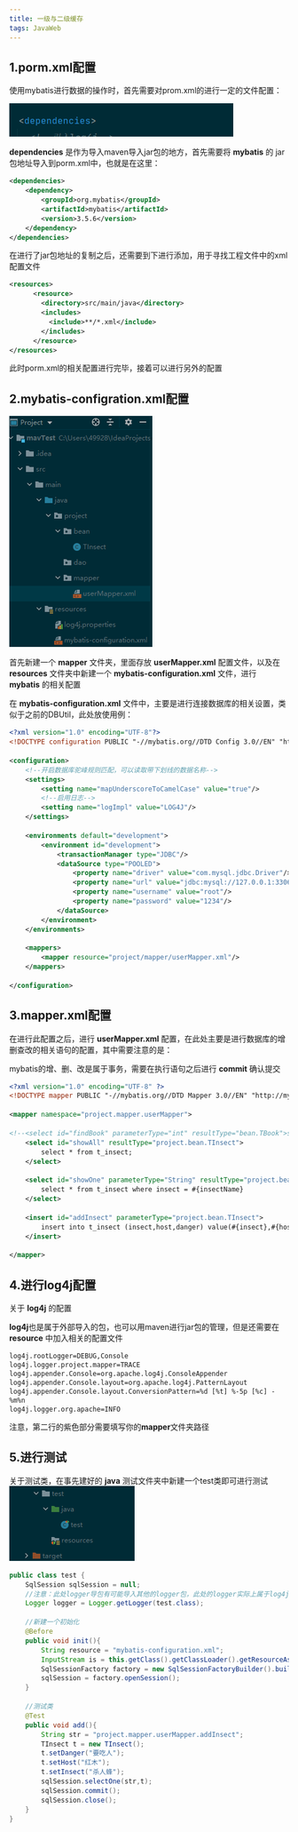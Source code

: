 ```yaml
---
title: 一级与二级缓存
tags: JavaWeb
---
```


## 1.porm.xml配置

使用mybatis进行数据的操作时，首先需要对prom.xml的进行一定的文件配置：

![image-20201028153841214](picture/../../picture/image-20201028153841214.png)

**dependencies** 是作为导入maven导入jar包的地方，首先需要将 **mybatis** 的 jar包地址导入到porm.xml中，也就是在这里：

```xml
<dependencies>
	<dependency>
      	<groupId>org.mybatis</groupId>
      	<artifactId>mybatis</artifactId>
      	<version>3.5.6</version>
	</dependency>
</dependencies>
```

在进行了jar包地址的复制之后，还需要到<build>下进行添加，用于寻找工程文件中的xml配置文件

```xml
<resources>
      <resource>
        <directory>src/main/java</directory>
        <includes>
          <include>**/*.xml</include>
        </includes>
      </resource>
</resources>
```

此时porm.xml的相关配置进行完毕，接着可以进行另外的配置

## 2.mybatis-configration.xml配置

![image-20201028154422387](picture/../../picture/image-20201028154422387.png)

首先新建一个 **mapper** 文件夹，里面存放 **userMapper.xml** 配置文件，以及在 **resources** 文件夹中新建一个 **mybatis-configuration.xml** 文件，进行 **mybatis** 的相关配置

在 **mybatis-configuration.xml** 文件中，主要是进行连接数据库的相关设置，类似于之前的DBUtil，此处放使用例：

```xml
<?xml version="1.0" encoding="UTF-8"?>
<!DOCTYPE configuration PUBLIC "-//mybatis.org//DTD Config 3.0//EN" "http://mybatis.org/dtd/mybatis-3-config.dtd">

<configuration>
    <!--开启数据库驼峰规则匹配，可以读取带下划线的数据名称-->
    <settings>
        <setting name="mapUnderscoreToCamelCase" value="true"/>
        <!--启用日志-->
        <setting name="logImpl" value="LOG4J"/>
    </settings>
    
    <environments default="development">
        <environment id="development">
            <transactionManager type="JDBC"/>
            <dataSource type="POOLED">
                <property name="driver" value="com.mysql.jdbc.Driver"/>
                <property name="url" value="jdbc:mysql://127.0.0.1:3306/mybase?useUnicode=true&amp;characterEncoding=UTF8&amp;useSSL=false&amp;serverTimezone=UTC"/>
                <property name="username" value="root"/>
                <property name="password" value="1234"/>
            </dataSource>
        </environment>
    </environments>

    <mappers>
        <mapper resource="project/mapper/userMapper.xml"/>
    </mappers>

</configuration>
```

## 3.mapper.xml配置

在进行此配置之后，进行 **userMapper.xml** 配置，在此处主要是进行数据库的增删查改的相关语句的配置，其中需要注意的是：

mybatis的增、删、改是属于事务，需要在执行语句之后进行 **commit** 确认提交

```xml
<?xml version="1.0" encoding="UTF-8" ?>
<!DOCTYPE mapper PUBLIC "-//mybatis.org//DTD Mapper 3.0//EN" "http://mybatis.org/dtd/mybatis-3-mapper.dtd">

<mapper namespace="project.mapper.userMapper">

<!--<select id="findBook" parameterType="int" resultType="bean.TBook">select * from t_book where pk_id =#{id}</select>-->
    <select id="showAll" resultType="project.bean.TInsect">
        select * from t_insect;
    </select>

    <select id="showOne" parameterType="String" resultType="project.bean.TInsect">
        select * from t_insect where insect = #{insectName}
    </select>

    <insert id="addInsect" parameterType="project.bean.TInsect">
        insert into t_insect (insect,host,danger) value(#{insect},#{host},#{danger})
    </insert>

</mapper>
```

## 4.进行log4j配置

关于 **log4j** 的配置

**log4j**也是属于外部导入的包，也可以用maven进行jar包的管理，但是还需要在 **resource** 中加入相关的配置文件

```properties
log4j.rootLogger=DEBUG,Console
log4j.logger.project.mapper=TRACE 
log4j.appender.Console=org.apache.log4j.ConsoleAppender
log4j.appender.Console.layout=org.apache.log4j.PatternLayout
log4j.appender.Console.layout.ConversionPattern=%d [%t] %-5p [%c] - %m%n
log4j.logger.org.apache=INFO
```

注意，第二行的紫色部分需要填写你的**mapper**文件夹路径

## 5.进行测试

关于测试类，在事先建好的 **java** 测试文件夹中新建一个test类即可进行测试
![image-20201028154422387](picture/../../picture/image-20201028155250490.png)


```java
public class test {
    SqlSession sqlSession = null;
    //注意：此处logger导包有可能导入其他的logger包，此处的logger实际上属于log4j
    Logger logger = Logger.getLogger(test.class);
    
    //新建一个初始化
    @Before
    public void init(){
        String resource = "mybatis-configuration.xml";
        InputStream is = this.getClass().getClassLoader().getResourceAsStream(resource);
        SqlSessionFactory factory = new SqlSessionFactoryBuilder().build(is);
        sqlSession = factory.openSession();
    }

    //测试类
    @Test
    public void add(){
        String str = "project.mapper.userMapper.addInsect";
        TInsect t = new TInsect();
        t.setDanger("要吃人");
        t.setHost("红木");
        t.setInsect("杀人蜂");
        sqlSession.selectOne(str,t);
        sqlSession.commit();
        sqlSession.close();
    }
}
```

